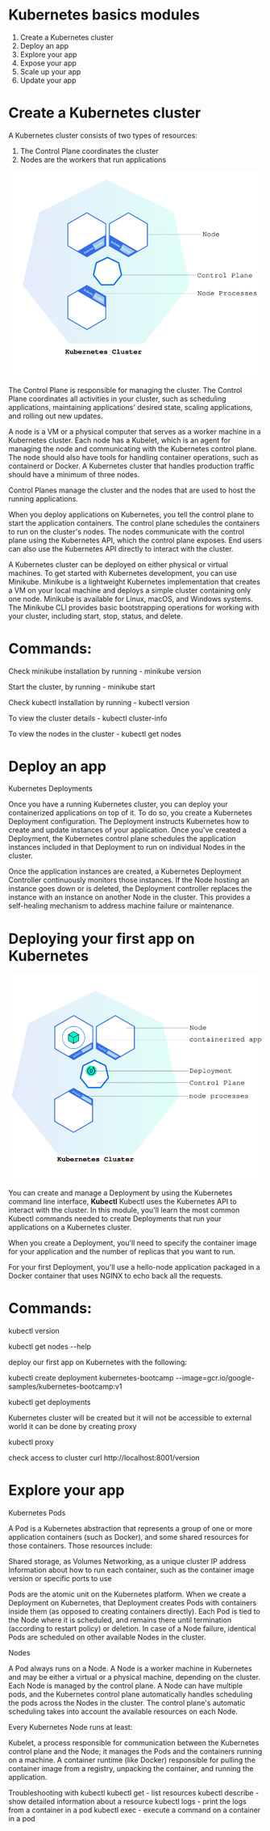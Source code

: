 # Kubernetes basics modules
  1) Create a Kubernetes cluster
  2) Deploy an app
  3) Explore your app
  4) Expose your app
  5) Scale up your app
  6) Update your app
  
# Create a Kubernetes cluster
  A Kubernetes cluster consists of two types of resources:

  1) The Control Plane coordinates the cluster
  2) Nodes are the workers that run applications

  ![Alt text](/module_01_cluster.svg)
  
  The Control Plane is responsible for managing the cluster. 
  The Control Plane coordinates all activities in your cluster, such as scheduling applications, 
  maintaining applications' desired state, scaling applications, and rolling out new updates.

  A node is a VM or a physical computer that serves as a worker machine in a Kubernetes cluster. 
  Each node has a Kubelet, which is an agent for managing the node and communicating with the 
  Kubernetes control plane. The node should also have tools for handling container operations, 
  such as containerd or Docker. A Kubernetes cluster that handles production traffic should 
  have a minimum of three nodes.

  Control Planes manage the cluster and the nodes that are used to host the running applications.

  When you deploy applications on Kubernetes, you tell the control plane to start the 
  application containers. The control plane schedules the containers to run on 
  the cluster's nodes. The nodes communicate with the control plane using the Kubernetes API, 
  which the control plane exposes. End users can also use the 
  Kubernetes API directly to interact with the cluster.

  A Kubernetes cluster can be deployed on either physical or virtual machines. 
  To get started with Kubernetes development, you can use Minikube. 
  Minikube is a lightweight Kubernetes implementation that creates a VM on your local machine
  and deploys a simple cluster containing only one node. 
  Minikube is available for Linux, macOS, and Windows systems. 
  The Minikube CLI provides basic bootstrapping operations for 
  working with your cluster, including start, stop, status, and delete. 
  
  # Commands:
  Check minikube installation by running - minikube version

  Start the cluster, by running - minikube start
  
  Check kubectl installation by running - kubectl version

  To view the cluster details - kubectl cluster-info

  To view the nodes in the cluster - kubectl get nodes
  
  # Deploy an app
  Kubernetes Deployments
  
  Once you have a running Kubernetes cluster, you can deploy your containerized applications on top of it. To do so, you   create a Kubernetes Deployment configuration. The Deployment instructs Kubernetes how to create and update instances   of your application. Once you've created a Deployment, the Kubernetes control plane schedules the application           instances included in that Deployment to run on individual Nodes in the cluster.

Once the application instances are created, a Kubernetes Deployment Controller continuously monitors those instances. If the Node hosting an instance goes down or is deleted, the Deployment controller replaces the instance with an instance on another Node in the cluster. This provides a self-healing mechanism to address machine failure or maintenance.
  
  # Deploying your first app on Kubernetes
  
   ![Alt text](/module_02_first_app.svg)
   
   You can create and manage a Deployment by using the Kubernetes command line interface, **Kubectl** Kubectl uses the Kubernetes API to interact with the cluster. In this module, you'll learn the most common Kubectl commands needed to create Deployments that run your applications on a Kubernetes cluster.

When you create a Deployment, you'll need to specify the container image for your application and the number of replicas that you want to run.

For your first Deployment, you'll use a hello-node application packaged in a Docker container that uses NGINX to echo back all the requests. 
  
  # Commands:
  
  kubectl version
  
  kubectl get nodes --help
  
  deploy our first app on Kubernetes with the following:
  
  kubectl create deployment kubernetes-bootcamp --image=gcr.io/google-samples/kubernetes-bootcamp:v1

  kubectl get deployments

  Kubernetes cluster will be created but it will not be accessible to external world it can be done by creating proxy
  
  kubectl proxy

  check access to cluster
  curl http://localhost:8001/version

# Explore your app

Kubernetes Pods

A Pod is a Kubernetes abstraction that represents a group of one or more application containers (such as Docker), and some shared resources for those containers. Those resources include:

Shared storage, as Volumes
Networking, as a unique cluster IP address
Information about how to run each container, such as the container image version or specific ports to use

Pods are the atomic unit on the Kubernetes platform. When we create a Deployment on Kubernetes, that Deployment creates Pods with containers inside them (as opposed to creating containers directly). Each Pod is tied to the Node where it is scheduled, and remains there until termination (according to restart policy) or deletion. In case of a Node failure, identical Pods are scheduled on other available Nodes in the cluster.

Nodes

A Pod always runs on a Node. A Node is a worker machine in Kubernetes and may be either a virtual or a physical machine, depending on the cluster. Each Node is managed by the control plane. A Node can have multiple pods, and the Kubernetes control plane automatically handles scheduling the pods across the Nodes in the cluster. The control plane's automatic scheduling takes into account the available resources on each Node.

Every Kubernetes Node runs at least:

Kubelet, a process responsible for communication between the Kubernetes control plane and the Node; it manages the Pods and the containers running on a machine.
A container runtime (like Docker) responsible for pulling the container image from a registry, unpacking the container, and running the application.

Troubleshooting with kubectl
kubectl get - list resources
kubectl describe - show detailed information about a resource
kubectl logs - print the logs from a container in a pod
kubectl exec - execute a command on a container in a pod
